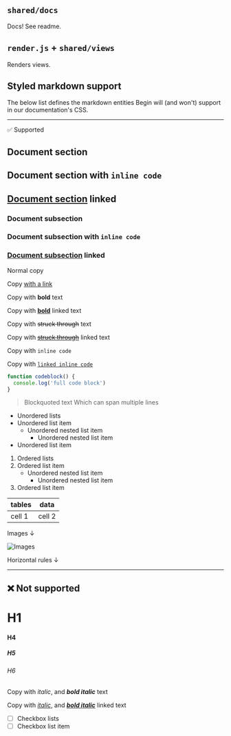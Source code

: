 ## `shared/docs`

Docs! See readme.

## `render.js` + `shared/views`

Renders views.

## Styled markdown support

The below list defines the markdown entities Begin will (and won't) support in our documentation's CSS.

---

✅ Supported

## Document section
## Document section with `inline code`
## [Document section](#) linked

### Document subsection
### Document subsection with `inline code`
### [Document subsection](#) linked

Normal copy

Copy [with a link](#)

Copy with **bold** text

Copy with **[bold](#)** linked text

Copy with ~~struck through~~ text

Copy with ~~[struck through](#)~~ linked text

Copy with `inline code`

Copy with [`linked inline code`](#)

```javascript
function codeblock() {
  console.log('full code block')
}
```

> Blockquoted text
> Which can span multiple lines


- Unordered lists
- Unordered list item
  - Unordered nested list item
    - Unordered nested list item
- Unordered list item


1. Ordered lists
2. Ordered list item
   - Unordered nested list item
     - Unordered nested list item
3. Ordered list item


| tables   | data      |
|----------|-----------|
| cell 1   | cell 2    |


Images ↓

![Images](http://www.placepuppy.net/400/250)

Horizontal rules ↓

-----


## ❌ Not supported

# H1
#### H4
##### H5
###### H6

Copy with _italic_, and **_bold italic_** text

Copy with _[italic](#)_, and **_[bold italic](#)_** linked text

- [ ] Checkbox lists
- [ ] Checkbox list item
